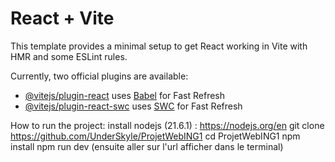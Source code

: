 # React + Vite

This template provides a minimal setup to get React working in Vite with HMR and some ESLint rules.

Currently, two official plugins are available:

- [@vitejs/plugin-react](https://github.com/vitejs/vite-plugin-react/blob/main/packages/plugin-react/README.md) uses [Babel](https://babeljs.io/) for Fast Refresh
- [@vitejs/plugin-react-swc](https://github.com/vitejs/vite-plugin-react-swc) uses [SWC](https://swc.rs/) for Fast Refresh

How to run the project:
install nodejs (21.6.1) : https://nodejs.org/en
git clone https://github.com/UnderSkyle/ProjetWebING1
cd ProjetWebING1
npm install
npm run dev
(ensuite aller sur l'url afficher dans le terminal)
